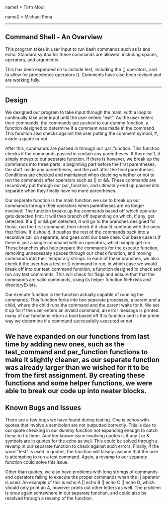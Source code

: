 name1 = Tirth Modi

name2 = Michael Pena

-----------------------------
Command Shell - An Overview
-----------------------------
This program takes in user input to run bash commands such as ls and echo.
Standard syntax for these commands are allowed, including spaces, operators, 
and arguments. 

This has been expanded on to include test, including the [] operators, and to 
allow for precedence operators (). Comments have also been revised and are 
working fully.

-----------------------------
Design
-----------------------------
We designed our program to take input through the main, with a loop to 
continually take user input until the user enters "exit". As the user enters 
their commands, the commands are pushed to our dummy function, a function 
designed to determine if a comment was made in the command. This function 
also checks against the user putting the comment symbol, #, inside a quote or 
not.

After this, commands are pushed in through our par_function. This function
checks if the commands passed in contain any parentheses. If there isn't, 
it simply moves to our separate function. If there is however, we break up the
commands into three parts, a beginning part before the first parentheses, the 
stuff inside any parentheses, and the part after the final parentheses. 
Conditions are checked and maintained when deciding whether or not to run the
commands after operators such as || or &&. These commands are recursively put 
through our par_function, and ultimately end up passed into separate when they 
finally have no more parentheses.

Our separate function is the main function we use to break up our commands 
through their operators when parentheses are no longer involved. The function 
breaks up the commands based off which operator gets detected first. It will 
then branch off depending on which, if any, get detected. If a || or && get 
detected, it will go to the branches designed for those, run the first 
command, then check if it should continue with the ones that follow. If it 
should, it pushes the rest of the commands back into a recursive call on 
separate, and goes until our base case. Our base case is if there is just a 
single command with no operators, which simply get run. These branches also 
help prepare the commands for the execute function, removing unnecessary spaces
through our check function, and moving commands into their temporary strings. 
In each of these branches, we also check if the user has a test or [] command 
to run, in which case we would break off into our test_command function, a 
function designed to check and run any test commands. This will check for flags
and ensure that that the commands are valid commands, using its helper function
fileExists and directoryExists. 

Our execute function is the function actually capable of running the commands. 
This function forks into two separate processes, a parent and a child, where 
the child runs the command and the parent waits for it. We set it up for if the
user enters an invalid command, an error message is printed. many of our 
functions return a bool based off this function and is the prime way we 
determine if a command successfully executed or not.

We have expanded on our functions from last time by adding new ones, such as 
the test_command and par_function functions to make it slightly cleaner, as 
our separate function was already larger than we wished for it to be from the 
first assignment. By creating these functions and some helper functions, we 
were able to break our code up into neater blocks.
-----------------------------
Known Bugs and Issues
-----------------------------
There are a few bugs we have found during testing. One is echos with quotes 
that involve a semicolon are not outputted correctly. This is due to our 
quote checking in our dummy function not expanding enough to catch these to fix
them. Another known issue involving quotes is if any | or & symbols are in 
quotes for the echo as well. This could be solved through a revamp in our 
separate function to check against such errors. Finally, if the word "test" is 
used in quotes, the function will falsely assume that the user is attempting 
to run a test command. Again, a revamp to our separate function could solve 
this issue.

Other than quotes, we also have problems with long strimgs of commands and 
operators failing to execute the proper commands when the || operator is used. 
An example of this is echo A || echo B || echo C || echo D, which should only 
print an A, however prints out other letters as well. The problem is once 
again somewhere in our separate function, and could also be resolved through 
a revamp of the function. 
